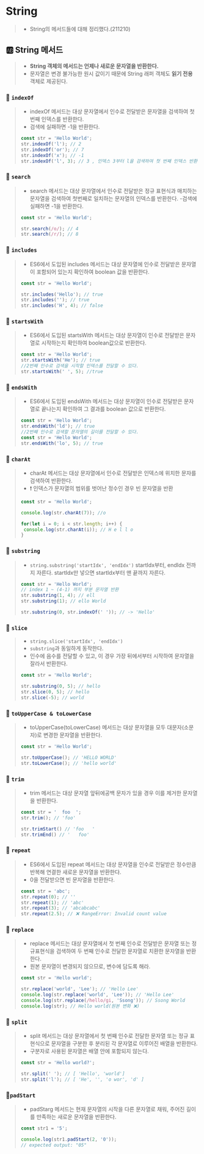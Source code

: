 # String
> - String의 메서드들에 대해 정리했다.(211210)

## 🆎 String 메서드
> - **String 객체의 메서드는 언제나 새로운 문자열을 반환한다.** 
> - 문자열은 변경 불가능한 원시 값이기 때문에 String 래퍼 객체도 **읽기 전용** 객체로 제공된다. 

### 📍 `indexOf`
> -  indexOf 메서드는 대상 문자열에서 인수로 전달받은 문자열을 검색하여 첫 번째 인덱스를 반환한다. 
> - 검색에 실패하면 -1을 반환한다.
>```js
>const str = 'Hello World';
>str.indexOf('l'); // 2
>str.indexOf('or'); // 7
>str.indexOf('x'); // -1
>str.indexOf('l', 3); // 3 , 인덱스 3부터 l을 검색하여 첫 번째 인덱스 반환
>```

### 📍 `search`
> - search 메서드는 대상 문자열에서 인수로 전달받은 정규 표현식과 매치하는 문자열을 검색하여 첫번째로 일치하는 문자열의 인덱스를 반환한다. 
> -검색에 실패하면 -1을 반환한다.
>```js
>const str = 'Hello World';
>
>str.search(/o/); // 4
>str.search(/r/); // 8
>```

### 📍 `includes`
> - ES6에서 도입된 includes 메서드는 대상 문자열에 인수로 전달받은 문자열이 포함되어 있는지 확인하여 boolean 값을 반환한다.
>```js
>const str = 'Hello World';
>
>str.includes('Hello'); // true
>str.includes(''); // true
>str.includes('H', 4); // false
>```

### 📍 `startsWith`
> - ES6에서 도입된 startsWith 메서드는 대상 문자열이 인수로 전달받은 문자열로 시작하는지 확인하여 boolean값으로 반환한다.
>```js
>const str = 'Hello World';
>str.startsWith('He'); // true
>//2번째 인수로 검색을 시작할 인덱스를 전달할 수 있다.
>str.startsWith(' ', 5); //true
>```

### 📍 `endsWith`
> - ES6에서 도입된 endsWith 메서드는 대상 문자열이 인수로 전달받은 문자열로 끝나는지 확인하여 그 결과를 boolean 값으로 반환한다.
>```js
>const str = 'Hello World';
>str.endsWith('ld'); // true
>//2번째 인수로 검색할 문자열의 길이를 전달할 수 있다.
>const str = 'Hello World';
>str.endsWith('lo', 5); // true
>```

### 📍 `charAt`
> - charAt 메서드는 대상 문자열에서 인수로 전달받은 인덱스에 위치한 문자를 검색하여 반환한다.
> - ❗ 인덱스가 문자열의 범위를 벗어난 정수인 경우 빈 문자열을 반환
>```js
>const str = 'Hello World';
>
>console.log(str.charAt(7)); //o
>
>for(let i = 0; i < str.length; i++) {
>  console.log(str.charAt(i)); // H e l l o
>}
>```

### 📍 `substring`
> - `string.substring('startIdx', 'endIdx')` startIdx부터, endIdx 전까지 자른다. startIdx만 넣으면 startIdx부터 맨 끝까지 자른다.
>```js
>const str = 'Hello World';
>// index 1 ~ (4-1) 까지 부분 문자열 반환
>str.substring(1, 4); // ell
>str.substring(1); // ello World
>
>str.substring(0, str.indexOf(' ')); // -> 'Hello'
>```

### 📍 `slice`
> - `string.slice('startIdx', 'endIdx')`
> - `substring`과 동일하게 동작한다.
> - 인수에 음수를 전달할 수 있고, 이 경우 가장 뒤에서부터 시작하여 문자열을 잘라서 반환한다.
>```js
>const str = 'Hello World';
>
>str.substring(0, 5); // hello
>str.slice(0, 5); // hello
>str.slice(-5); // world
>```

### 📍 `toUpperCase & toLowerCase`
> - toUpperCase(toLowerCase) 메서드는 대상 문자열을 모두 대문자(소문자)로 변경한 문자열을 반환한다.
>```js
>const str = 'Hello World';
>
>str.toUpperCase(); // 'HELLO WORLD'
>str.toLowerCase(); // 'hello world'
>```

### 📍 `trim`
> - trim 메서드는 대상 문자열 앞뒤에공백 문자가 있을 경우 이를 제거한 문자열을 반환한다.
>```js
>const str = '  foo  ';
>str.trim(); // 'foo'
>
>str.trimStart() // 'foo   '
>str.trimEnd() // '   foo'
>```

### 📍 `repeat`
> - ES6에서 도입된 repeat 메서드는 대상 문자열을 인수로 전달받은 정수만큼 반복해 연결한 새로운 문자열을 반환한다.
> - 0을 전달받으면 빈 문자열을 반환한다.
>```js
>const str = 'abc';
>str.repeat(0); // ''
>str.repeat(1); // 'abc'
>str.repeat(3); // 'abcabcabc'
>str.repeat(2.5); // ❌ RangeError: Invalid count value
>```

### 📍 `replace`
> - replace 메서드는 대상 문자열에서 첫 번째 인수로 전달받은 문자열 또는 정규표현식을 검색하여 두 번째 인수로 전달한 문자열로 치환한 문자열을 반환한다.
> - 원본 문자열이 변경되지 않으므로, 변수에 담도록 해라. 
>```js
>const str = 'Hello world';
>
>str.replace('world', 'Lee'); // 'Hello Lee'
>console.log(str.replace('world', 'Lee')); // 'Hello Lee'
>console.log(str.replace(/hello/gi, 'Ssong')); // Ssong World
>console.log(str); // Hello world(원본 변화 ❌)
>```

### 📍 `split`
> - split 메서드는 대상 문자열에서 첫 번째 인수로 전달한 문자열 또는 정규 표현식으로 문자열을 구분한 후 분리된 각 문자열로 이루어진 배열을 반환한다.
> - 구분자로 사용된 문자열은 배열 안에 포함되지 않는다.
>```js
>const str = 'Hello world?';
>
>str.split(' '); // [ 'Hello', 'world']
>str.split('l'); // [ 'He', '', 'o wor', 'd' ]
>```

### 📍`padStart`
>- padStarg 메서드는 현재 문자열의 시작을 다른 문자열로 채워, 주어진 길이를 만족하는 새로운 문자열을 반환한다.
>```js
>const str1 = '5';
>
>console.log(str1.padStart(2, '0'));
>// expected output: "05"
>```